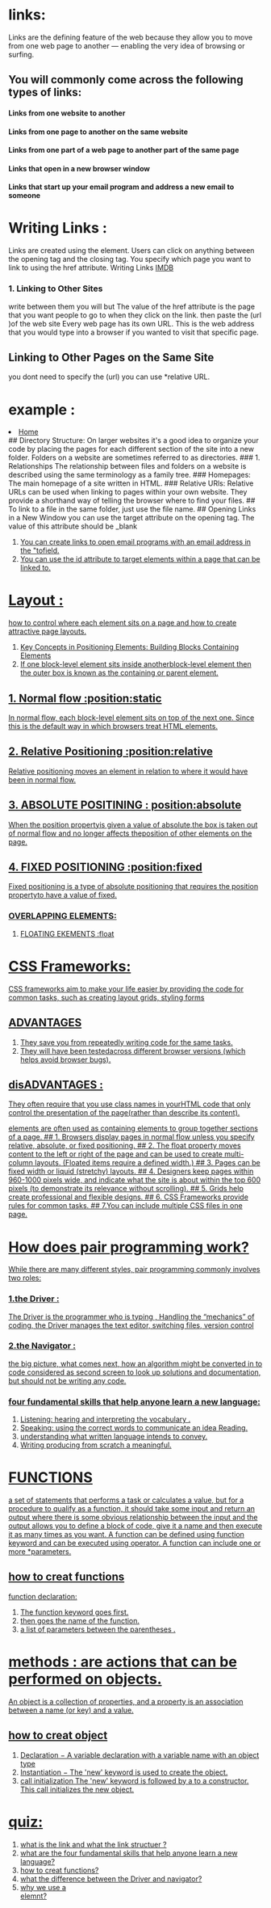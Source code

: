 # links:
Links are the defining feature of the web because they allow you to move from
one web page to another — enabling the very idea of browsing or surfing.
## You will commonly come across the following types of links:
#### Links from one website to another
####  Links from one page to another on the same website
#### Links from one part of a web page to another part of the same page
####  Links that open in a new browser window
####  Links that start up your email program and address a new email to someone
# Writing Links :
Links are created using the <a> element. Users can click on anything
between the opening <a> tag and the closing </a> tag. You specify
which page you want to link to using the href attribute.
Writing Links
<a href="http://www.imdb.com">IMDB</a>
### 1. Linking to Other Sites 
write <a></a> between them you will but <href>The value of the
href attribute is the page that you want people to go to when
they click on the link. then paste the (url )of the web site Every web
page has its own URL. This is the web address that you would type
into a browser if you wanted to visit that specific page.
## Linking to Other Pages on the Same Site
you dont need to specify the (url) you can use *relative URL.
# example :
<li><a href="index.html">Home</a></li>
## Directory Structure:
On larger websites it's a good idea to organize your code by placing the
pages for each different section of the site into a new folder. Folders on a
website are sometimes referred to as directories.
### 1. Relationships The relationship between files and folders on a website
is described using the same terminology as a family tree.
### Homepages: The main homepage of a site written in HTML.
### Relative URls:
Relative URLs can be used when linking to pages within your own website. They provide a shorthand way of telling the browser where to find your files.
## To link to a file in the same folder, just use the file
name. 
## Opening Links in a New Window 
you can use the
target attribute on the opening
<a> tag. The value of this attribute should be _blank
<a href="http://www.imdb.com" target="_blank">

1. You can create links to open email programs with an email address in the "tofield.
2. You can use the id attribute to target elements within
a page that can be linked to.
# Layout :
how to control where each element sits on a page and how to create attractive
page layouts.

1. Key Concepts in Positioning Elements: Building Blocks
Containing Elements
2. If one block-level element sits inside anotherblock-level element then the outer box is known as the containing or parent element.
## 1. Normal flow :position:static
In normal flow, each block-level element sits on top of the next
one. Since this is the default way in which browsers treat HTML elements.
##  2. Relative Positioning :position:relative
Relative positioning moves an element in relation to where it
would have been in normal flow.
## 3. ABSOLUTE POSITINING : position:absolute
When the position propertyis given a value of absolute,the box is taken out of normal flow and no longer affects theposition of other elements on the page.
## 4. FIXED POSITIONING :position:fixed
Fixed positioning is a type of absolute positioning that
requires the position propertyto have a value of fixed.
### OVERLAPPING ELEMENTS:
1. FLOATING EKEMENTS :float
# CSS Frameworks:
CSS frameworks aim to make your life easier by providing the code for
common tasks, such as creating layout grids, styling forms
##  ADVANTAGES
1. They save you from repeatedly writing code for
the same tasks.
2. They will have been testedacross different browser
versions (which helps avoid browser bugs).
##  disADVANTAGES :
They often require that you use class names in yourHTML code that only control the presentation of the page(rather than describe its content).
<div> elements are often used as containing elements
to group together sections of a page.
## 1. Browsers display pages in normal flow unless you
specify relative, absolute, or fixed positioning.
## 2. The float property moves content to the left or right
of the page and can be used to create multi-column
layouts. (Floated items require a defined width.)
## 3. Pages can be fixed width or liquid (stretchy) layouts.
## 4. Designers keep pages within 960-1000 pixels wide,
and indicate what the site is about within the top 600
pixels (to demonstrate its relevance without scrolling).
## 5. Grids help create professional and flexible designs.
## 6. CSS Frameworks provide rules for common tasks.
## 7.You can include multiple CSS files in one page.

# How does pair programming work?
While there are many different styles, pair programming commonly involves two roles: 
### 1.the Driver :
The Driver is the programmer who is typing , Handling the “mechanics” of coding, the Driver manages the text editor, switching files, version control 
### 2.the Navigator :
the big picture, what comes next, how an algorithm might be converted in to code
  considered as second screen to look up solutions and documentation, but should not be writing any code.
 ### four fundamental skills that help anyone learn a new language:
1. Listening: hearing and interpreting the vocabulary .
 2.  Speaking: using the correct words to communicate an idea Reading.
 3.  understanding what written language intends to convey. 
 4.  Writing producing from scratch a meaningful.
 # FUNCTIONS
 a set of statements that performs a task or calculates a value, but for a procedure to qualify as a function, it should take some input and return an output where there is some obvious relationship between the input and the output
 allows you to define a block of code, give it a name and then execute it as many times as you want. A function can be defined using function keyword and can be executed using  operator. A function can include one or more *parameters.
 ## how to creat functions
 function declaration:
  1. The function keyword goes first.
  2. then goes the name of the function.
  3. a list of parameters between the parentheses .
  # methods : are actions that can be performed on objects.
  An object is a collection of properties, and a property is an association between a name (or key) and a value.
  ## how to creat object
1. Declaration − A variable declaration with a variable name with an object type
2. Instantiation − The 'new' keyword is used to create the object.
3.  call initialization  The 'new' keyword is followed by a to a constructor. This call initializes the new object.
 # quiz:
 1.  what is the link and what the link structuer ? 
 2. what are the four fundamental skills that help anyone learn a new language?
 3. how to creat functions?
 4. what the difference between the Driver and navigator?
 5. why we use a <div> elemnt?



